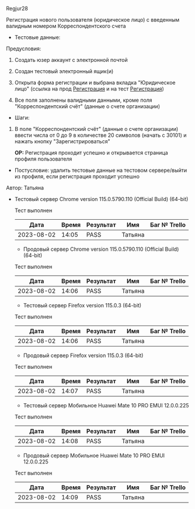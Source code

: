 Regjur28

Регистрация нового пользователя (юридическое лицо) с введенным валидным номером Корреспондентского счета

* Тестовые данные: 

Предусловия:

1. Создать юзер аккаунт с электронной почтой

2. Создан тестовый электронный ящик(и)

3. Открыта форма регистрации и выбрана вкладка "Юридическое лицо"
   (ссылка на прод [Регистрация](https://stroyrem-nn.ru/user/register) и на тест [Регистрация](https://test2.stroyrem-nn.ru/user/register))

4. Все поля заполнены валидными данными, кроме поля "Корреспондентский счёт" (данные о счете организации)
* Шаги:
1. В поле "Корреспондентский счёт" (данные о счете организации) ввести числа от 0 до 9 в количестве 20 символов (начать с 30101) и нажать кнопку "Зарегистрироваться"
   
   **ОР:** Регистрация проходит успешно и открывается страница профиля пользователя
* Постусловие: удалить тестовые данные на тестовом сервере/выйти из профиля, если регистрация проходит успешно

Автор: Татьяна

* Тестовый сервер Chrome version 115.0.5790.110 (Official Build) (64-bit)
  
  Тест выполнен
  
  | Дата       | Время | Результат | Имя     | Баг № Trello |
  | ---------- | ----- | --------- | ------- | ------------ |
  | 2023-08-02 | 14:05 | PASS      | Татьяна |              |
  
  - Продовый сервер Chrome version 115.0.5790.110 (Official Build) (64-bit)
  
  Тест выполнен
  
  | Дата       | Время | Результат | Имя     | Баг № Trello |
  | ---------- | ----- | --------- | ------- | ------------ |
  | 2023-08-02 | 14:06 | PASS      | Татьяна |              |
  
  - Тестовый сервер Firefox version 115.0.3 (64-bit)
  
  Тест выполнен
  
  | Дата       | Время | Результат | Имя     | Баг № Trello |
  | ---------- | ----- | --------- | ------- | ------------ |
  | 2023-08-02 | 14:06 | PASS      | Татьяна |              |
  
  - Продовый сервер Firefox version 115.0.3 (64-bit)
  
  Тест выполнен
  
  | Дата       | Время | Результат | Имя     | Баг № Trello |
  | ---------- | ----- | --------- | ------- | ------------ |
  | 2023-08-02 | 14:07 | PASS      | Татьяна |              |
  
  - Тестовый сервер Мобильное Huawei Mate 10 PRO EMUI 12.0.0.225
  
  Тест выполнен
  
  | Дата       | Время | Результат | Имя     | Баг № Trello |
  | ---------- | ----- | --------- | ------- | ------------ |
  | 2023-08-02 | 14:08 | PASS      | Татьяна |              |
  
  - Продовый сервер Мобильное Huawei Mate 10 PRO EMUI 12.0.0.225
  
  Тест выполнен
  
  | Дата       | Время | Результат | Имя     | Баг № Trello |
  | ---------- | ----- | --------- | ------- | ------------ |
  | 2023-08-02 | 14:09 | PASS      | Татьяна |              |
